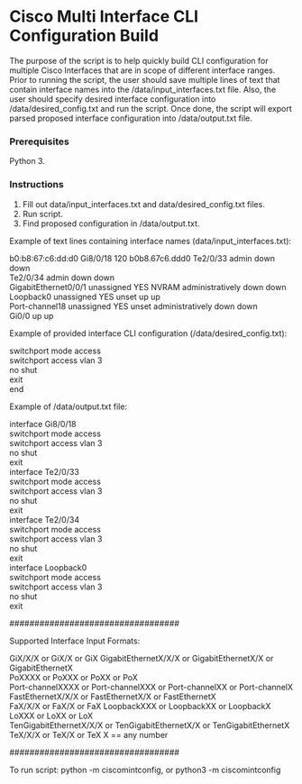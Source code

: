 # Cisco Multi Interface CLI Configuration Build

The purpose of the script is to help quickly build CLI configuration for multiple Cisco Interfaces that are in scope of different interface ranges. Prior to running the script, the user should save multiple lines of text that contain interface names into the /data/input_interfaces.txt file. Also, the user should specify desired interface configuration into /data/desired_config.txt and run the script. Once done, the script will export parsed proposed interface configuration into /data/output.txt file. 

### Prerequisites

Python 3.   

### Instructions

1. Fill out data/input_interfaces.txt and data/desired_config.txt files. 
2. Run script. 
3. Find proposed configuration in /data/output.txt.

Example of text lines containing interface names (data/input_interfaces.txt):

b0:b8:67:c6:dd:d0   Gi8/0/18       120                        b0b8.67c6.ddd0
Te2/0/33                       admin down     down    
Te2/0/34                       admin down     down  
GigabitEthernet0/0/1   unassigned      YES NVRAM  administratively down down   
Loopback0              unassigned      YES unset  up                    up  
Port-channel18         unassigned      YES unset  administratively down down  
Gi0/0                          up             up  

Example of provided interface CLI configuration (/data/desired_config.txt):

switchport mode access  
switchport access vlan 3    
no shut        
exit        
end 

Example of /data/output.txt file:

interface Gi8/0/18  
switchport mode access  
switchport access vlan 3    
no shut  
exit               
interface Te2/0/33  
switchport mode access  
switchport access vlan 3    
no shut  
exit            
interface Te2/0/34  
switchport mode access  
switchport access vlan 3    
no shut  
exit        
interface Loopback0  
switchport mode access  
switchport access vlan 3    
no shut  
exit            

##################################

Supported Interface Input Formats:

GiX/X/X or GiX/X or GiX 
GigabitEthernetX/X/X or GigabitEthernetX/X or GigabitEthernetX  
PoXXXX or PoXXX or PoXX or PoX  
Port-channelXXXX or Port-channelXXX or Port-channelXX or Port-channelX  
FastEthernetX/X/X or FastEthernetX/X or FastEthernetX   
FaX/X/X or FaX/X or FaX 
LoopbackXXX or LoopbackXX or LoopbackX  
LoXXX or LoXX or LoX    
TenGigabitEthernetX/X/X or TenGigabitEthernetX/X or TenGigabitEthernetX  
TeX/X/X or TeX/X or TeX 
X == any number 

##################################

To run script:
python -m ciscomintconfig, or
python3 -m ciscomintconfig
 